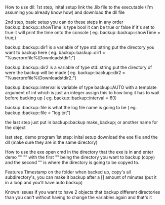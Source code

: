 How to use
dll:
1st step, inital setup
link the .lib file to the executable (I'm assuming you already know how) and download the dll file

2nd step, basic setup
you can do these steps in any order
backup::backup::showTime is type bool it can be true or false if it's set to true it will print the time onto the console ( eg. backup::backup::showTime = true;)

backup::backup::dir1 is a variable of type std::string put the directory you want to backup here ( eg. backup::backup::dir1 = "%userprofile%\\Downloads\\dir1;")

backup::backup::dir2 is a variable of type std::string put the directory of were the backup will be made ( eg. backup::backup::dir2 = "%userprofile%\\Downloads\\dir2;")

backup::backup::interval is variable of type backup::AUTO with a template argument of int which is just an integer assign this to how long it has to wait before backing up ( eg. backup::backup::interval = 60)

backup::backup::file is what the log file name is going to be ( eg. backup::backup::file = "log.txt")

the last step
just put in backup::backup make_backup; or another name for the object

last step,
demo program
1st step: inital setup
download the exe file and the dll (make sure they are in the same directory)

How to use the exe
open cmd in the directory that the exe is in and enter demo "" "" with the first "" being the directory you want to backup (copy) and the second "" is where the directory is going to be copyed to.

Features
Timestamp on the folder when backed up, copy's all subdirectory's, you can make it backup after a [] amount of minutes (put it in a loop and you'll have auto backup)

Known issues
if you want to have 2 objects that backup different directories than you can't without having to change the variables again and that's it
